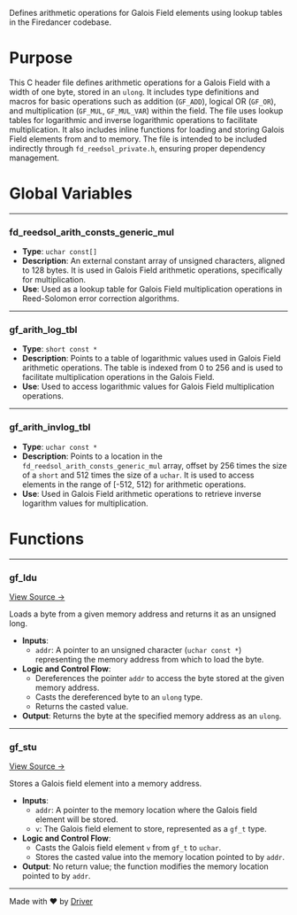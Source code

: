 <!--------------------------------------------------------------------------------->
<!-- IMPORTANT: This file is auto-generated by Driver (https://driver.ai). -------->
<!-- Manual edits may be overwritten on future commits. --------------------------->
<!--------------------------------------------------------------------------------->

Defines arithmetic operations for Galois Field elements using lookup tables in the Firedancer codebase.

# Purpose
This C header file defines arithmetic operations for a Galois Field with a width of one byte, stored in an `ulong`. It includes type definitions and macros for basic operations such as addition (`GF_ADD`), logical OR (`GF_OR`), and multiplication (`GF_MUL`, `GF_MUL_VAR`) within the field. The file uses lookup tables for logarithmic and inverse logarithmic operations to facilitate multiplication. It also includes inline functions for loading and storing Galois Field elements from and to memory. The file is intended to be included indirectly through `fd_reedsol_private.h`, ensuring proper dependency management.
# Global Variables

---
### fd\_reedsol\_arith\_consts\_generic\_mul
- **Type**: ``uchar const[]``
- **Description**: An external constant array of unsigned characters, aligned to 128 bytes. It is used in Galois Field arithmetic operations, specifically for multiplication.
- **Use**: Used as a lookup table for Galois Field multiplication operations in Reed-Solomon error correction algorithms.


---
### gf\_arith\_log\_tbl
- **Type**: ``short const *``
- **Description**: Points to a table of logarithmic values used in Galois Field arithmetic operations. The table is indexed from 0 to 256 and is used to facilitate multiplication operations in the Galois Field.
- **Use**: Used to access logarithmic values for Galois Field multiplication operations.


---
### gf\_arith\_invlog\_tbl
- **Type**: ``uchar const *``
- **Description**: Points to a location in the `fd_reedsol_arith_consts_generic_mul` array, offset by 256 times the size of a `short` and 512 times the size of a `uchar`. It is used to access elements in the range of [-512, 512) for arithmetic operations.
- **Use**: Used in Galois Field arithmetic operations to retrieve inverse logarithm values for multiplication.


# Functions

---
### gf\_ldu<!-- {{#callable:gf_ldu}} -->
[View Source →](<../../../../../src/ballet/reedsol/fd_reedsol_arith_none.h#L13>)

Loads a byte from a given memory address and returns it as an unsigned long.
- **Inputs**:
    - `addr`: A pointer to an unsigned character (`uchar const *`) representing the memory address from which to load the byte.
- **Logic and Control Flow**:
    - Dereferences the pointer `addr` to access the byte stored at the given memory address.
    - Casts the dereferenced byte to an `ulong` type.
    - Returns the casted value.
- **Output**: Returns the byte at the specified memory address as an `ulong`.


---
### gf\_stu<!-- {{#callable:gf_stu}} -->
[View Source →](<../../../../../src/ballet/reedsol/fd_reedsol_arith_none.h#L16>)

Stores a Galois field element into a memory address.
- **Inputs**:
    - ``addr``: A pointer to the memory location where the Galois field element will be stored.
    - ``v``: The Galois field element to store, represented as a `gf_t` type.
- **Logic and Control Flow**:
    - Casts the Galois field element `v` from `gf_t` to `uchar`.
    - Stores the casted value into the memory location pointed to by `addr`.
- **Output**: No return value; the function modifies the memory location pointed to by `addr`.



---
Made with ❤️ by [Driver](https://www.driver.ai/)